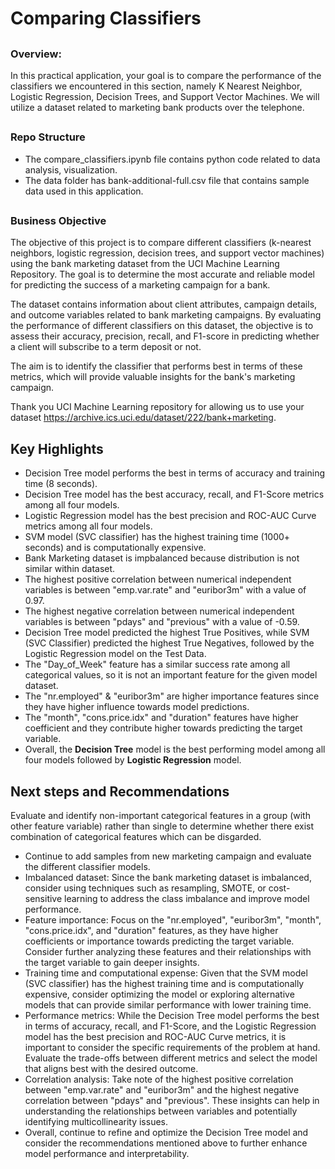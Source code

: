 ## <h1><b>Comparing Classifiers</b></h1>

## <h3>Overview:</h3>
<p>
In this practical application, your goal is to compare the performance of the classifiers we encountered in this section, namely K Nearest Neighbor, Logistic Regression, Decision Trees, and Support Vector Machines. We will utilize a dataset related to marketing bank products over the telephone.
</p>

## <h3>Repo Structure</h3>
* The compare_classifiers.ipynb file contains python code related to data analysis, visualization.
* The data folder has bank-additional-full.csv file that contains sample data used in this application.

## <h3>Business Objective</h3>
<p>
The objective of this project is to compare different classifiers (k-nearest neighbors, logistic regression, decision trees, and support vector machines) using the bank marketing dataset from the UCI Machine Learning Repository. The goal is to determine the most accurate and reliable model for predicting the success of a marketing campaign for a bank.

The dataset contains information about client attributes, campaign details, and outcome variables related to bank marketing campaigns. By evaluating the performance of different classifiers on this dataset, the objective is to assess their accuracy, precision, recall, and F1-score in predicting whether a client will subscribe to a term deposit or not.

The aim is to identify the classifier that performs best in terms of these metrics, which will provide valuable insights for the bank's marketing campaign.

Thank you UCI Machine Learning repository for allowing us to use your dataset https://archive.ics.uci.edu/dataset/222/bank+marketing.
</p>

## Key Highlights
*  Decision Tree model performs the best in terms of accuracy and training time (8 seconds).
*  Decision Tree model has the best accuracy, recall, and F1-Score metrics among all four models.
*  Logistic Regression model has the best precision and ROC-AUC Curve metrics among all four models.
*  SVM model (SVC classifier) has the highest training time (1000+ seconds) and is computationally expensive.
*  Bank Marketing dataset is impbalanced because distribution is not similar within dataset.
*  The highest positive correlation between numerical independent variables is between "emp.var.rate" and "euribor3m" with a value of 0.97.
*  The highest negative correlation between numerical independent variables is between "pdays" and "previous" with a value of -0.59.
*  Decision Tree model predicted the highest True Positives, while SVM (SVC Classifier) predicted the highest True Negatives, followed by the Logistic Regression model on the Test Data.
*  The "Day_of_Week" feature has a similar success rate among all categorical values, so it is not an important feature for the given model dataset.
*  The "nr.employed" & "euribor3m" are higher importance features since they have higher influence towards model predictions.
*  The "month", "cons.price.idx" and "duration" features have higher coefficient and they contribute higher towards predicting the target variable.
*   Overall, the **Decision Tree** model is the best performing model among all four models followed by **Logistic Regression** model.

## Next steps and Recommendations
Evaluate and identify non-important categorical features in a group (with other feature variable) rather than single to determine whether there exist combination of categorical features which can be disgarded.
*  Continue to add samples from new marketing campaign and evaluate the different classifier models.  
*  Imbalanced dataset: Since the bank marketing dataset is imbalanced, consider using techniques such as resampling, SMOTE, or cost-sensitive learning to address the class imbalance and improve model performance.
*  Feature importance: Focus on the "nr.employed", "euribor3m", "month", "cons.price.idx", and "duration" features, as they have higher coefficients or importance towards predicting the target variable. Consider further analyzing these features and their relationships with the target variable to gain deeper insights.
* Training time and computational expense: Given that the SVM model (SVC classifier) has the highest training time and is computationally expensive, consider optimizing the model or exploring alternative models that can provide similar performance with lower training time.
*  Performance metrics: While the Decision Tree model performs the best in terms of accuracy, recall, and F1-Score, and the Logistic Regression model has the best precision and ROC-AUC Curve metrics, it is important to consider the specific requirements of the problem at hand. Evaluate the trade-offs between different metrics and select the model that aligns best with the desired outcome.
*  Correlation analysis: Take note of the highest positive correlation between "emp.var.rate" and "euribor3m" and the highest negative correlation between "pdays" and "previous". These insights can help in understanding the relationships between variables and potentially identifying multicollinearity issues.  
* Overall, continue to refine and optimize the Decision Tree model and consider the recommendations mentioned above to further enhance model performance and interpretability.  
